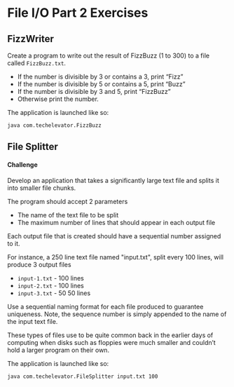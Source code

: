 # File I/O Part 2 Exercises

## FizzWriter

Create a program to write out the result of FizzBuzz (1 to 300) to a file called `FizzBuzz.txt`.

* If the number is divisible by 3 or contains a 3, print “Fizz”
* If the number is divisible by 5 or contains a 5, print “Buzz”
* If the number is divisible by 3 and 5, print “FizzBuzz”
* Otherwise print the number.

The application is launched like so:

```
java com.techelevator.FizzBuzz
```

## File Splitter

#### Challenge

Develop an application that takes a significantly large text file and splits it into smaller file chunks.

The program should accept 2 parameters
* The name of the text file to be split
* The maximum number of lines that should appear in each output file

Each output file that is created should have a sequential number assigned to it.

For instance, a 250 line text file named "input.txt", split every 100 lines, will produce 3 output files

* `input-1.txt` - 100 lines
* `input-2.txt` - 100 lines
* `input-3.txt` - 50 50 lines

Use a sequential naming format for each file produced to guarantee uniqueness. Note, the sequence number is simply
appended to the name of the input text file.

These types of files use to be quite common back in the earlier days of computing when
disks such as floppies were much smaller and couldn’t hold a larger program on their own.

The application is launched like so:

```
java com.techelevator.FileSplitter input.txt 100
```